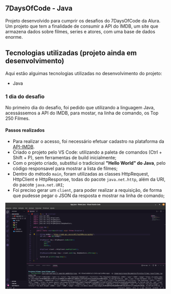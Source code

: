 ## 7DaysOfCode - Java

Projeto desenvolvido para cumprir os desafios do 7DaysOfCode da Alura. Um projeto que tem a finalidade de consumir a API do IMDB, um site que armazena dados sobre filmes, series e atores, com uma base de dados enorme.

## Tecnologias utilizadas (projeto ainda em desenvolvimento)

Aqui estão alguimas tecnologias utilizadas no desenvolvimento do projeto:

- Java

### 1 dia do desafio

No primeiro dia do desafio, foi pedido que utilizando a linguagem Java, acessássemos a API do IMDB, para mostar, na linha de comando, os Top 250 Filmes.

#### Passos realizados
- Para realizar o acesso, foi necessário efetuar cadastro na plataforma da [API-IMDB](https://imdb-api.com/api).
- Criado o projeto pelo VS Code: utilizando a paleta de comandos (Ctrl + Shift + P), sem ferramentas de build inicialmente;
- Com o projeto criado, substitui o tradicional **"Hello World" do Java**, pelo código responsavel para mostrar a lista de filmes;
- Dentro do método `main`, foram utilizadas as classes HttpRequest, HttpClient e HttpResponse, todas do pacote `java.net.http`, além da URI, do pacote `java.net.URI`;
- Foi preciso gerar um `client`, para poder realizar a requisição, de forma que pudesse pegar o JSON da resposta e mostrar na linha de comando;

![Imagem da tela do codigo da aplicacao](assets/filmes-java-dia-1.png)


